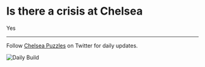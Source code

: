 # Is there a crisis at Chelsea

Yes

<!-- crisis_item starts -->

<!-- crisis_item ends -->


--- 

Follow [Chelsea Puzzles](https://twitter.com/ChelseaPuzzles) on Twitter for daily updates.

![Daily Build](https://github.com/TheChelsOrg/is_there_a_crisis/workflows/Daily%20Build/badge.svg)
